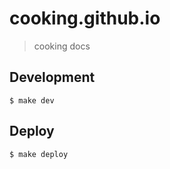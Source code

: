 # cooking.github.io
> cooking docs

## Development
```shell
$ make dev
```

## Deploy
```shell
$ make deploy
```
